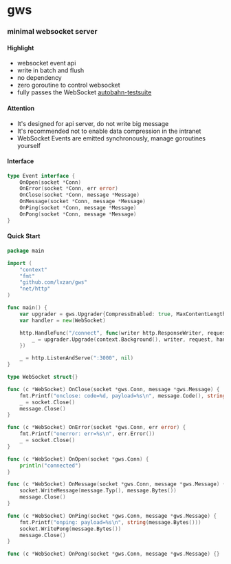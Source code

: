 # gws
### minimal websocket server

#### Highlight
- websocket event api
- write in batch and flush 
- no dependency
- zero goroutine to control websocket
- fully passes the WebSocket [autobahn-testsuite](https://github.com/crossbario/autobahn-testsuite)

#### Attention
- It's designed for api server, do not write big message
- It's recommended not to enable data compression in the intranet
- WebSocket Events are emitted synchronously, manage goroutines yourself

#### Interface
```go
type Event interface {
	OnOpen(socket *Conn)
	OnError(socket *Conn, err error)
	OnClose(socket *Conn, message *Message)
	OnMessage(socket *Conn, message *Message)
	OnPing(socket *Conn, message *Message)
	OnPong(socket *Conn, message *Message)
}
```

#### Quick Start
```go
package main

import (
	"context"
	"fmt"
	"github.com/lxzan/gws"
	"net/http"
)

func main() {
	var upgrader = gws.Upgrader{CompressEnabled: true, MaxContentLength: 32 * 1024 * 1024}
	var handler = new(WebSocket)

	http.HandleFunc("/connect", func(writer http.ResponseWriter, request *http.Request) {
		_ = upgrader.Upgrade(context.Background(), writer, request, handler)
	})

	_ = http.ListenAndServe(":3000", nil)
}

type WebSocket struct{}

func (c *WebSocket) OnClose(socket *gws.Conn, message *gws.Message) {
	fmt.Printf("onclose: code=%d, payload=%s\n", message.Code(), string(message.Bytes()))
	_ = socket.Close()
	message.Close()
}

func (c *WebSocket) OnError(socket *gws.Conn, err error) {
	fmt.Printf("onerror: err=%s\n", err.Error())
	_ = socket.Close()
}

func (c *WebSocket) OnOpen(socket *gws.Conn) {
	println("connected")
}

func (c *WebSocket) OnMessage(socket *gws.Conn, message *gws.Message) {
	socket.WriteMessage(message.Typ(), message.Bytes())
	message.Close()
}

func (c *WebSocket) OnPing(socket *gws.Conn, message *gws.Message) {
	fmt.Printf("onping: payload=%s\n", string(message.Bytes()))
	socket.WritePong(message.Bytes())
	message.Close()
}

func (c *WebSocket) OnPong(socket *gws.Conn, message *gws.Message) {}
```
